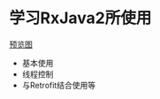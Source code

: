 # 学习RxJava2所使用

[预览图](https://github.com/qq908323236/RxJava2Demo/blob/master/image/3.png)

- 基本使用
- 线程控制
- 与Retrofit结合使用等
